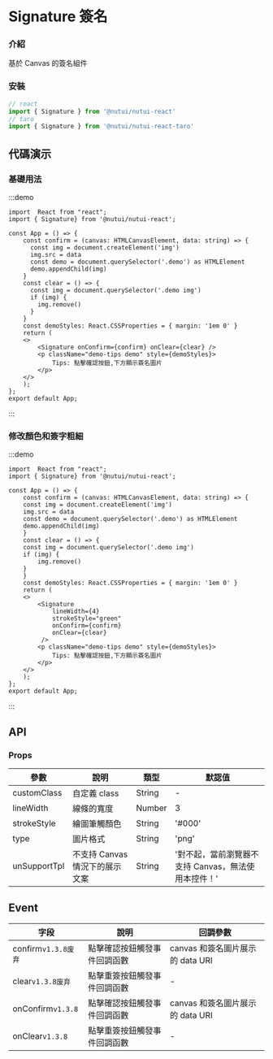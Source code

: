 # Signature 簽名

### 介紹

基於 Canvas 的簽名組件

### 安裝

```javascript
// react
import { Signature } from '@nutui/nutui-react'
// taro
import { Signature } from '@nutui/nutui-react-taro'
```

## 代碼演示

### 基礎用法

:::demo

```tsx
import  React from "react";
import { Signature} from '@nutui/nutui-react';

const App = () => {
    const confirm = (canvas: HTMLCanvasElement, data: string) => {
      const img = document.createElement('img')
      img.src = data
      const demo = document.querySelector('.demo') as HTMLElement
      demo.appendChild(img)
    }
    const clear = () => {
      const img = document.querySelector('.demo img')
      if (img) {
        img.remove()
      }
    }
    const demoStyles: React.CSSProperties = { margin: '1em 0' }
    return (
    <>
        <Signature onConfirm={confirm} onClear={clear} />
        <p className="demo-tips demo" style={demoStyles}>
            Tips: 點擊確認按鈕,下方顯示簽名圖片
        </p>
    </>
    );
};
export default App;
```

:::

### 修改顏色和簽字粗細

:::demo

```tsx
import  React from "react";
import { Signature} from '@nutui/nutui-react';

const App = () => {
    const confirm = (canvas: HTMLCanvasElement, data: string) => {
    const img = document.createElement('img')
    img.src = data
    const demo = document.querySelector('.demo') as HTMLElement
    demo.appendChild(img)
    }
    const clear = () => {
    const img = document.querySelector('.demo img')
    if (img) {
        img.remove()
    }
    }
    const demoStyles: React.CSSProperties = { margin: '1em 0' }
    return (
    <>
        <Signature
            lineWidth={4}
            strokeStyle="green"
            onConfirm={confirm}
            onClear={clear}
         />
        <p className="demo-tips demo" style={demoStyles}>
            Tips: 點擊確認按鈕,下方顯示簽名圖片
        </p>
    </>
    );
};
export default App;
```

:::

## API

### Props

| 參數           | 說明                           | 類型   | 默認值                                              |
| -------------- | ------------------------------ | ------ | --------------------------------------------------- |
| customClass   | 自定義 class                   | String | -                                                   |
| lineWidth     | 線條的寬度                     | Number | 3                                                   |
| strokeStyle   | 繪圖筆觸顏色                   | String | '#000'                                              |
| type           | 圖片格式                       | String | 'png'                                               |
| unSupportTpl | 不支持 Canvas 情況下的展示文案 | String | '對不起，當前瀏覽器不支持 Canvas，無法使用本控件！' |

## Event

| 字段    | 說明                         | 回調參數                         |
| ------- | ---------------------------- | -------------------------------- |
| confirm`v1.3.8废弃` | 點擊確認按鈕觸發事件回調函數 | canvas 和簽名圖片展示的 data URI |
| clear`v1.3.8废弃`   | 點擊重簽按鈕觸發事件回調函數 | -                               |
| onConfirm`v1.3.8` | 點擊確認按鈕觸發事件回調函數 | canvas 和簽名圖片展示的 data URI |
| onClear`v1.3.8`   | 點擊重簽按鈕觸發事件回調函數 | -                               |

